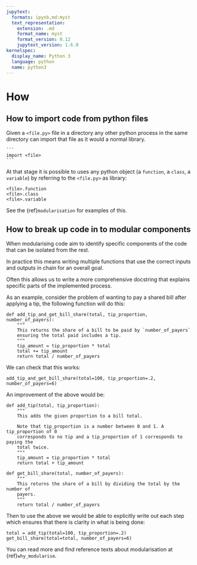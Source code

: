 ```yaml
---
jupytext:
  formats: ipynb,md:myst
  text_representation:
    extension: .md
    format_name: myst
    format_version: 0.12
    jupytext_version: 1.6.0
kernelspec:
  display_name: Python 3
  language: python
  name: python3
---
```


# How

## How to import code from python files

Given a `<file.py>` file in a directory any other python process in the same
directory can import that file as it would a normal library.


````{tip}
```
import <file>
```
````

At that stage it is possible to uses any python object (a `function`, a `class`, a
`variable`) by referring to the `<file.py>` as  library:

```
<file>.function
<file>.class
<file>.variable
```

See the {ref}`modularisation` for examples of this.

## How to break up code in to modular components

When modularising code aim to identify specific components of the code that can
be isolated from the rest.

In practice this means writing multiple functions that use the correct inputs
and outputs in chain for an overall goal.

Often this allows us to write a more comprehensive docstring that explains
specific parts of the implemented process.

As an example, consider the problem of wanting to pay a shared bill after
applying a tip, the following function will do this:

```{code-cell} ipython3
def add_tip_and_get_bill_share(total, tip_proportion, number_of_payers):
    """
    This returns the share of a bill to be paid by `number_of_payers`
    ensuring the total paid includes a tip.
    """
    tip_amount = tip_proportion * total
    total += tip_amount
    return total / number_of_payers
```

We can check that this works:

```{code-cell} ipython3
add_tip_and_get_bill_share(total=100, tip_proportion=.2, number_of_payers=6)
```

An improvement of the above would be:

```{code-cell} ipython3
def add_tip(total, tip_proportion):
    """
    This adds the given proportion to a bill total.

    Note that tip_proportion is a number between 0 and 1. A tip_proportion of 0
    corresponds to no tip and a tip_proportion of 1 corresponds to paying the
    total twice.
    """
    tip_amount = tip_proportion * total
    return total + tip_amount

def get_bill_share(total, number_of_payers):
    """
    This returns the share of a bill by dividing the total by the number of
    payers.
    """
    return total / number_of_payers
```

Then to use the above we would be able to explicitly write out each step which
ensures that there is clarity in what is being done:

```{code-cell} ipython3
total = add_tip(total=100, tip_proportion=.2)
get_bill_share(total=total, number_of_payers=6)
```

You can read more and find reference texts about
modularisation at {ref}`why_modularise`.
